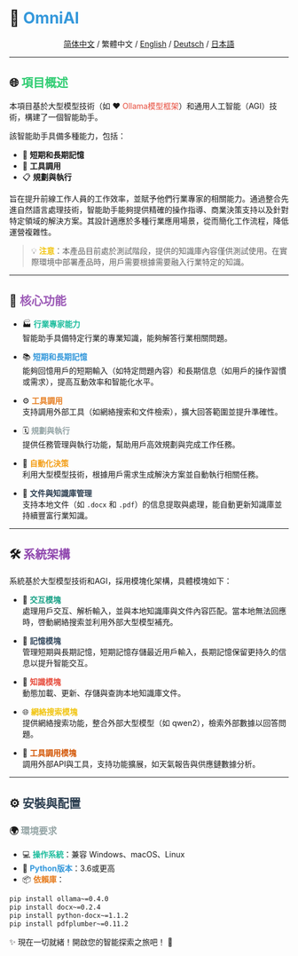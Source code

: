 # 🌟 <span style="color: #3498db;">OmniAI</span>  

<div align="center">  

[简体中文](README_CN.md) / 繁體中文 / [English](README.md) / [Deutsch](README_DE.md) / [日本語](README_JP.md)


</div>  

---

## 🌐 <span style="color: #2ecc71;">項目概述</span>  

本項目基於大型模型技術（如 ❤️ <span style="color: #e74c3c;">Ollama模型框架</span>）和通用人工智能（AGI）技術，構建了一個智能助手。  

該智能助手具備多種能力，包括：  
- 🧠 **短期和長期記憶**  
- 🔧 **工具調用**  
- 📋 **規劃與執行**  

旨在提升前線工作人員的工作效率，並賦予他們行業專家的相關能力。通過整合先進自然語言處理技術，智能助手能夠提供精確的操作指導、商業決策支持以及針對特定領域的解決方案。其設計適應於多種行業應用場景，從而簡化工作流程，降低運營複雜性。  

> 💡 <span style="color: #f1c40f;">**注意**</span>：本產品目前處於測試階段，提供的知識庫內容僅供測試使用。在實際環境中部署產品時，用戶需要根據需要融入行業特定的知識。  

---

## 🚀 <span style="color: #9b59b6;">核心功能</span>  

- 🏭 **<span style="color: #1abc9c;">行業專家能力</span>**  
  智能助手具備特定行業的專業知識，能夠解答行業相關問題。  

- 📚 **<span style="color: #3498db;">短期和長期記憶</span>**  
  能夠回憶用戶的短期輸入（如特定問題內容）和長期信息（如用戶的操作習慣或需求），提高互動效率和智能化水平。  

- ⚙️ **<span style="color: #e67e22;">工具調用</span>**  
  支持調用外部工具（如網絡搜索和文件檢索），擴大回答範圍並提升準確性。  

- 🗓️ **<span style="color: #95a5a6;">規劃與執行</span>**  
  提供任務管理與執行功能，幫助用戶高效規劃與完成工作任務。  

- 🤖 **<span style="color: #f39c12;">自動化決策</span>**  
  利用大型模型技術，根據用戶需求生成解決方案並自動執行相關任務。  

- 📂 **<span style="color: #2c3e50;">文件與知識庫管理</span>**  
  支持本地文件（如 `.docx` 和 `.pdf`）的信息提取與處理，能自動更新知識庫並持續豐富行業知識。  

---

## 🛠️ <span style="color: #8e44ad;">系統架構</span>  

系統基於大型模型技術和AGI，採用模塊化架構，具體模塊如下：  

- 💬 **<span style="color: #16a085;">交互模塊</span>**  
  處理用戶交互、解析輸入，並與本地知識庫與文件內容匹配。當本地無法回應時，啓動網絡搜索並利用外部大型模型補充。  

- 🧠 **<span style="color: #34495e;">記憶模塊</span>**  
  管理短期與長期記憶，短期記憶存儲最近用戶輸入，長期記憶保留更持久的信息以提升智能交互。  

- 📖 **<span style="color: #e74c3c;">知識模塊</span>**  
  動態加載、更新、存儲與查詢本地知識庫文件。  

- 🌐 **<span style="color: #f1c40f;">網絡搜索模塊</span>**  
  提供網絡搜索功能，整合外部大型模型（如 qwen2），檢索外部數據以回答問題。  

- 🔗 **<span style="color: #d35400;">工具調用模塊</span>**  
  調用外部API與工具，支持功能擴展，如天氣報告與供應鏈數據分析。  

---

## ⚙️ <span style="color: #2c3e50;">安裝與配置</span>  

### 🌍 <span style="color: #95a5a6;">環境要求</span>  

- 💻 **<span style="color: #1abc9c;">操作系統</span>**：兼容 Windows、macOS、Linux  
- 🐍 **<span style="color: #3498db;">Python版本</span>**：3.6或更高  
- 📦 **<span style="color: #e67e22;">依賴庫</span>**：  

```bash
pip install ollama~=0.4.0
pip install docx~=0.2.4
pip install python-docx~=1.1.2
pip install pdfplumber~=0.11.2
```  

✨ 現在一切就緒！開啟您的智能探索之旅吧！ 🎉  